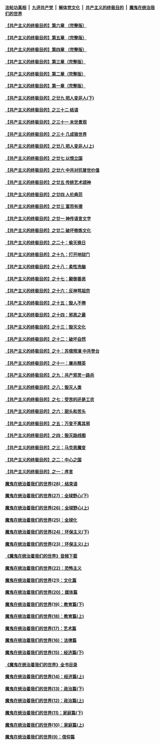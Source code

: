 ####  [法轮功真相](../../../../basic/blob/master/README.md?t=04272201) &nbsp;|&nbsp; [九评共产党](../../../../9ping.md/blob/master/README.md?t=04272201) &nbsp;|&nbsp; [解体党文化](../../../../jtdwh.md/blob/master/README.md?t=04272201)  &nbsp;|&nbsp; [共产主义的终极目的](../../../../gczydzjmd.md/blob/master/README.md?t=04272201) &nbsp;|&nbsp; [魔鬼在统治我们的世界](../../../../mgztzwmdsj.md/blob/master/README.md?t=04272201) 

#### [【共产主义的终极目的】第六章 （完整版）](../pages/nsc422/n11428913.md?t=04272201) 

#### [【共产主义的终极目的】第五章 （完整版）](../pages/nsc422/n11428912.md?t=04272201) 

#### [【共产主义的终极目的】第四章 （完整版）](../pages/nsc422/n11428907.md?t=04272201) 

#### [【共产主义的终极目的】第三章（完整版）](../pages/nsc422/n11428848.md?t=04272201) 

#### [【共产主义的终极目的】第二章（完整版）](../pages/nsc422/n11428831.md?t=04272201) 

#### [【共产主义的终极目的】第一章（完整版）](../pages/nsc422/n11417651.md?t=04272201) 

#### [【共产主义的终极目的】之廿九 把人变非人(下)](../pages/nsc422/n11344140.md?t=04272201) 

#### [【共产主义的终极目的】之三十二 结语](../pages/nsc422/n11360535.md?t=04272201) 

#### [【共产主义的终极目的】之三十一 末世景观](../pages/nsc422/n11351129.md?t=04272201) 

#### [【共产主义的终极目的】之三十 几成狼世界](../pages/nsc422/n11348280.md?t=04272201) 

#### [【共产主义的终极目的】之廿八 把人变非人(上)](../pages/nsc422/n11340492.md?t=04272201) 

#### [【共产主义的终极目的】之廿七 以恨立国](../pages/nsc422/n11336944.md?t=04272201) 

#### [【共产主义的终极目的】之廿六 中共对抗普世价值](../pages/nsc422/n11324785.md?t=04272201) 

#### [【共产主义的终极目的】之廿五 传统艺术颂神](../pages/nsc422/n11296396.md?t=04272201) 

#### [【共产主义的终极目的】之廿四 人伦典范](../pages/nsc422/n11296397.md?t=04272201) 

#### [【共产主义的终极目的】之廿三 富而有德](../pages/nsc422/n11283598.md?t=04272201) 

#### [【共产主义的终极目的】之廿一 神传语言文字](../pages/nsc422/n11263265.md?t=04272201) 

#### [【共产主义的终极目的】之廿二 破坏修炼文化](../pages/nsc422/n11245728.md?t=04272201) 

#### [【共产主义的终极目的】之二十：偷天换日](../pages/nsc422/n11238846.md?t=04272201) 

#### [【共产主义的终极目的】之十九：打开地狱门](../pages/nsc422/n11206376.md?t=04272201) 

#### [【共产主义的终极目的】之十八：柔性洗脑](../pages/nsc422/n11199994.md?t=04272201) 

#### [【共产主义的终极目的】之十七：颠倒善恶](../pages/nsc422/n11179782.md?t=04272201) 

#### [【共产主义的终极目的】之十六：反神骂祖宗](../pages/nsc422/n11166798.md?t=04272201) 

#### [【共产主义的终极目的】之十五：毁人不倦](../pages/nsc422/n11166792.md?t=04272201) 

#### [【共产主义的终极目的】之十四：邪恶之最](../pages/nsc422/n11150249.md?t=04272201) 

#### [【共产主义的终极目的】之十三：毁灭文化](../pages/nsc422/n11135227.md?t=04272201) 

#### [【共产主义的终极目的】之十二：破坏自然](../pages/nsc422/n11135214.md?t=04272201) 

#### [【共产主义的终极目的】之十：苏俄预演 中共登台](../pages/nsc422/n11118424.md?t=04272201) 

#### [【共产主义的终极目的】之十一：屠杀精英](../pages/nsc422/n11118442.md?t=04272201) 

#### [【共产主义的终极目的】之九：共产邪灵一路杀](../pages/nsc422/n11114139.md?t=04272201) 

#### [【共产主义的终极目的】之八：毁灭人类](../pages/nsc422/n11108503.md?t=04272201) 

#### [【共产主义的终极目的】之七：受苦的还是工农](../pages/nsc422/n11101809.md?t=04272201) 

#### [【共产主义的终极目的】之六：甜头和苦头](../pages/nsc422/n11096971.md?t=04272201) 

#### [【共产主义的终极目的】之五：万变不离其邪](../pages/nsc422/n11091285.md?t=04272201) 

#### [【共产主义的终极目的】之四：毁灭路线图](../pages/nsc422/n11086284.md?t=04272201) 

#### [【共产主义的终极目的】之三：马克思魔变](../pages/nsc422/n11061941.md?t=04272201) 

#### [【共产主义的终极目的】之二：中心之国](../pages/nsc422/n11047728.md?t=04272201) 

#### [【共产主义的终极目的】之一：序言](../pages/nsc422/n11086077.md?t=04272201) 

#### [魔鬼在统治着我们的世界(28)：结束语](../pages/nsc422/n10936246.md?t=04272201) 

#### [魔鬼在统治着我们的世界(27)：全球野心(下)](../pages/nsc422/n10928319.md?t=04272201) 

#### [魔鬼在统治着我们的世界(26)：全球野心(上)](../pages/nsc422/n10900318.md?t=04272201) 

#### [魔鬼在统治着我们的世界(25)：全球化](../pages/nsc422/n10788205.md?t=04272201) 

#### [魔鬼在统治着我们的世界(24)：环保主义(下)](../pages/nsc422/n10695307.md?t=04272201) 

#### [魔鬼在统治着我们的世界(23)：环保主义(上)](../pages/nsc422/n10688613.md?t=04272201) 

#### [《魔鬼在统治着我们的世界》音频下载](../pages/nsc422/n10635553.md?t=04272201) 

#### [魔鬼在统治着我们的世界(22)：恐怖主义](../pages/nsc422/n10614727.md?t=04272201) 

#### [魔鬼在统治着我们的世界(21)：文化篇](../pages/nsc422/n10597706.md?t=04272201) 

#### [魔鬼在统治着我们的世界(20)：媒体篇](../pages/nsc422/n10586579.md?t=04272201) 

#### [魔鬼在统治着我们的世界(19)：教育篇(下)](../pages/nsc422/n10564808.md?t=04272201) 

#### [魔鬼在统治着我们的世界(18)：教育篇(上)](../pages/nsc422/n10526970.md?t=04272201) 

#### [魔鬼在统治着我们的世界(17)：艺术篇](../pages/nsc422/n10499093.md?t=04272201) 

#### [魔鬼在统治着我们的世界(16)：法律篇](../pages/nsc422/n10485969.md?t=04272201) 

#### [魔鬼在统治着我们的世界(15)：经济篇(下)](../pages/nsc422/n10469975.md?t=04272201) 

#### [《魔鬼在统治着我们的世界》全书目录](../pages/nsc422/n10464261.md?t=04272201) 

#### [魔鬼在统治着我们的世界(14)：经济篇(上)](../pages/nsc422/n10457370.md?t=04272201) 

#### [魔鬼在统治着我们的世界(13)：政治篇(下)](../pages/nsc422/n10448270.md?t=04272201) 

#### [魔鬼在统治着我们的世界(12)：政治篇(上)](../pages/nsc422/n10444576.md?t=04272201) 

#### [魔鬼在统治着我们的世界(11)：家庭篇(下)](../pages/nsc422/n10440961.md?t=04272201) 

#### [魔鬼在统治着我们的世界(10)：家庭篇(上)](../pages/nsc422/n10435448.md?t=04272201) 

#### [魔鬼在统治着我们的世界(9)：信仰篇](../pages/nsc422/n10432159.md?t=04272201) 

